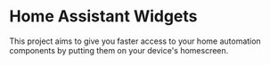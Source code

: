 # Home Assistant Widgets

This project aims to give you faster access to your home automation components by putting them on your device's homescreen.
